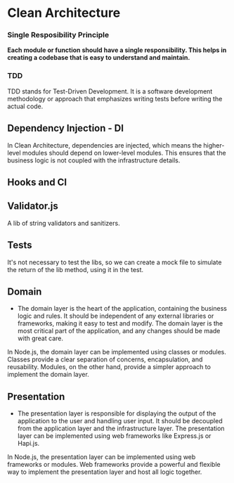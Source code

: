 # Clean Architecture

### Single Resposibility Principle
**Each module or function should have a single responsibility.
This helps in creating a codebase that is easy to understand and maintain.**

### TDD
TDD stands for Test-Driven Development.
It is a software development methodology or approach that emphasizes writing tests before writing the actual code. 

## Dependency Injection - DI
In Clean Architecture, dependencies are injected, which means the higher-level modules should depend on lower-level modules. 
This ensures that the business logic is not coupled with the infrastructure details.

## Hooks and CI


## Validator.js
A lib of string validators and sanitizers.

## Tests 
It's not necessary to test the libs, so we can create a mock file to simulate the return of the lib method, using it in the test.


## Domain
- The domain layer is the heart of the application, containing the business logic and rules. It should be independent of any external libraries or frameworks, making it easy to test and modify. The domain layer is the most critical part of the application, and any changes should be made with great care.

In Node.js, the domain layer can be implemented using classes or modules. Classes provide a clear separation of concerns, encapsulation, and reusability. Modules, on the other hand, provide a simpler approach to implement the domain layer.


## Presentation
- The presentation layer is responsible for displaying the output of the application to the user and handling user input. It should be decoupled from the application layer and the infrastructure layer. The presentation layer can be implemented using web frameworks like Express.js or Hapi.js.

In Node.js, the presentation layer can be implemented using web frameworks or modules. Web frameworks provide a powerful and flexible way to implement the presentation layer and host all logic together.

